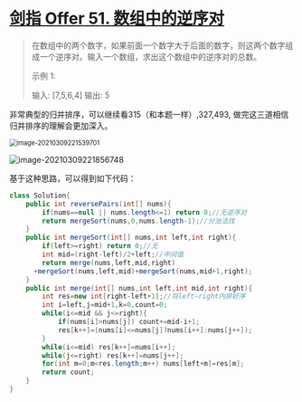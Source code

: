 # [剑指 Offer 51. 数组中的逆序对](https://leetcode-cn.com/problems/shu-zu-zhong-de-ni-xu-dui-lcof/)

>在数组中的两个数字，如果前面一个数字大于后面的数字，则这两个数字组成一个逆序对。输入一个数组，求出这个数组中的逆序对的总数。
>
> 示例 1:
>
>输入: [7,5,6,4]
>输出: 5

非常典型的归并排序，可以继续看315（和本题一样）,327,493, 做完这三道相信归并排序的理解会更加深入。

<img src="C:\Users\DELL\AppData\Roaming\Typora\typora-user-images\image-20210309221539701.png" alt="image-20210309221539701" style="zoom:80%;" />

![image-20210309221856748](C:\Users\DELL\AppData\Roaming\Typora\typora-user-images\image-20210309221856748.png)

基于这种思路，可以得到如下代码：

~~~java
class Solution{
    public int reversePairs(int[] nums){
        if(nums==null || nums.length<=1) return 0;//无逆序对
        return mergeSort(nums,0,nums.length-1);//分治法找
    }
    public int mergeSort(int[] nums,int left,int right){
        if(left>=right) return 0;//无
        int mid=(right-left)/2+left;//中间值
        return merge(nums,left,mid,right)
      +mergeSort(nums,left,mid)+mergeSort(nums,mid+1,right);
    }
    public int merge(int[] nums,int left,int mid,int right){
        int res=new int[right-left+1];//将left~right内排好序
        int i=left,j=mid+1,k=0,count=0;
        while(i<=mid && j<=right){
            if(nums[i]>nums[j]) count+=mid-i+1;
            res[k++]=(nums[i]<=nums[j]?nums[i++]:nums[j++]);
        }
        while(i<=mid) res[k++]=nums[i++];
        while(j<=right) res[k++]=nums[j++];
        for(int m=0;m<res.length;m++) nums[left+m]=res[m];
        return count;
    }
}
~~~